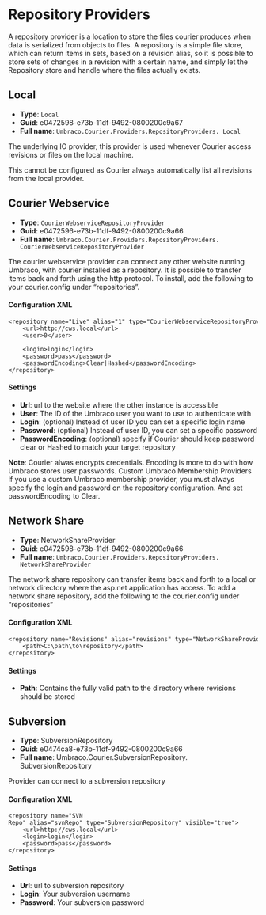 # Repository Providers

A repository provider is a location to store the files courier produces when data is serialized from objects to files. A repository is a simple file store, which can return items in sets, based on a revision alias, so it is possible to store sets of changes in a revision with a certain name, and simply let the Repository store and handle where the files actually exists.

## Local
* **Type**:  `Local`
* **Guid**:  e0472598-e73b-11df-9492-0800200c9a67
* **Full name**:  `Umbraco.Courier.Providers.RepositoryProviders. Local`

The underlying IO provider, this provider is used whenever Courier access revisions or files on the local machine. 

This cannot be configured as Courier always automatically list all revisions from the local provider.

## Courier Webservice
* **Type**:  `CourierWebserviceRepositoryProvider`
* **Guid**:  e0472596-e73b-11df-9492-0800200c9a66
* **Full name**:  `Umbraco.Courier.Providers.RepositoryProviders. CourierWebserviceRepositoryProvider`

The courier webservice provider can connect any other website running Umbraco, with courier installed as a repository. It is possible to transfer items back and forth using the http protocol.  To install, add the following to your courier.config under “repositories”.


#### Configuration XML
	<repository name="Live" alias="1" type="CourierWebserviceRepositoryProvider" visible="true">
	    <url>http://cws.local</url>
	    <user>0</user>
	    
	    <login>login</login>
	    <password>pass</password>
	    <passwordEncoding>Clear|Hashed</passwordEncoding>
	</repository>

#### Settings
* **Url**: url to the website where the other instance is accessible
* **User**: The ID of the Umbraco user you want to use to authenticate with
* **Login**: (optional) Instead of user ID you can set a specific login name
* **Password**: (optional) Instead of user ID, you can set a specific password
* **PasswordEncoding**: (optional) specify if Courier should keep password clear or Hashed to match your target repository

**Note**: Courier alwas encrypts credentials. Encoding is more to do with how Umbraco stores user passwords.
Custom Umbraco Membership Providers
If you use a custom Umbraco membership provider, you must always specify the login and password on the repository configuration. And set passwordEncoding to Clear.


## Network Share
* **Type**:  NetworkShareProvider
* **Guid**:  e0472598-e73b-11df-9492-0800200c9a66
* **Full name**:  `Umbraco.Courier.Providers.RepositoryProviders. NetworkShareProvider`

The network share repository can transfer items back and forth to a local or network directory where the asp.net application has access. To add a network share repository, add the following to the courier.config under “repositories”

#### Configuration XML
	<repository name="Revisions" alias="revisions" type="NetworkShareProvider" visible="true">
	    <path>C:\path\to\repository</path>
	</repository>

#### Settings
* **Path**: Contains the fully valid path to the directory where revisions should be stored 


## Subversion 
* **Type**:  SubversionRepository
* **Guid**: e0474ca8-e73b-11df-9492-0800200c9a66
* **Full name**:  Umbraco.Courier.SubversionRepository. SubversionRepository

Provider can connect to a subversion repository

#### Configuration XML
	<repository name="SVN Repo" alias="svnRepo" type="SubversionRepository" visible="true">
	    <url>http://cws.local</url>
	    <login>login</login>
	    <password>pass</password>
	</repository>

#### Settings
* **Url**: url to subversion repository
* **Login**: Your subversion username
* **Password**: Your subversion password